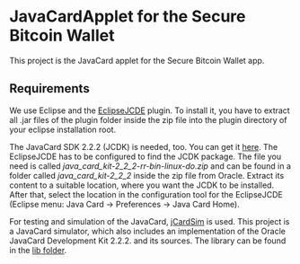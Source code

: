 # JavaCardApplet for the Secure Bitcoin Wallet

This project is the JavaCard applet for the Secure Bitcoin Wallet app.

## Requirements
We use Eclipse and the [EclipseJCDE](http://sourceforge.net/projects/eclipse-jcde/)
plugin. To install it, you have to extract all .jar files of the plugin folder
inside the zip file into the plugin directory of your eclipse installation root.

The JavaCard SDK 2.2.2 (JCDK) is needed, too. You can get it [here](http://www.oracle.com/technetwork/java/javasebusiness/downloads/java-archive-downloads-javame-419430.html#java_card_kit-2.2.2-oth-JPR). The EclipseJCDE has to be configured to find the JCDK package. The file you need is called _java_card_kit-2_2_2-rr-bin-linux-do.zip_ and can be found in a folder called _java_card_kit-2_2_2_ inside the zip file from Oracle. Extract its content to a suitable location, where you want the JCDK to be installed. After that, select the location in the configuration tool for the EclipseJCDE (Eclipse menu: Java Card -> Preferences -> Java Card Home).

For testing and simulation of the JavaCard, [jCardSim](https://github.com/licel/jcardsim) is used. This project is a JavaCard simulator, which also includes an implementation of the Oracle JavaCard Development Kit 2.2.2. and its sources. The library can be found in the [lib folder](lib).
